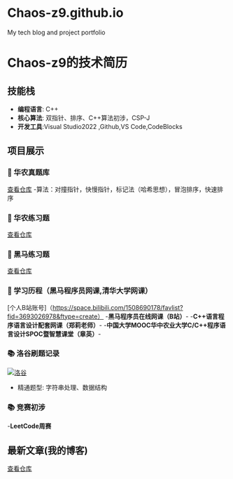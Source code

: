 # Chaos-z9.github.io
My tech blog and project portfolio
# Chaos-z9的技术简历

## 技能栈
- **编程语言**: C++
- **核心算法**: 双指针、排序、C++算法初涉，CSP-J
- **开发工具**:Visual Studio2022 ,Github,VS Code,CodeBlocks

## 项目展示
### 🎯 华农真题库
[查看仓库](https://github.com/Chaos-z9/hzau-exam-)
-算法：对撞指针，快慢指针，标记法（哈希思想），冒泡排序，快速排序
### 🎯 华农练习题
[查看仓库](https://github.com/Chaos-z9/hzau-practice)
### 🎯 黑马练习题
[查看仓库](https://github.com/Chaos-z9/dark-horse-course)
### 🎯 学习历程（黑马程序员网课,清华大学网课）
[个人B站账号]（https://space.bilibili.com/1508690178/favlist?fid=3693026978&ftype=create）
-**黑马程序员在线网课（B站）**-
-**C++语言程序语言设计配套网课（郑莉老师）**-
-**中国大学MOOC华中农业大学C/C++程序语言设计SPOC暨智慧课堂（章英）**-

### 📚 洛谷刷题记录
[![洛谷](https://img.shields.io/badge/已通过-22题-brightgreen)](https://www.luogu.com.cn/user/1905334)
- 精通题型: 字符串处理、数据结构

### 📚 竞赛初涉
-**LeetCode周赛**

## 最新文章(我的博客)
[查看仓库](https://github.com/Chaos-z9/Chaos-z9-blog)
